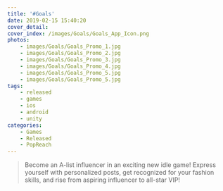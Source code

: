 ```yaml
---
title: '#Goals'
date: 2019-02-15 15:40:20
cover_detail: 
cover_index: /images/Goals/Goals_App_Icon.png
photos: 
	- images/Goals/Goals_Promo_1.jpg
	- images/Goals/Goals_Promo_2.jpg
	- images/Goals/Goals_Promo_3.jpg
	- images/Goals/Goals_Promo_4.jpg
	- images/Goals/Goals_Promo_5.jpg
	- images/Goals/Goals_Promo_5.jpg
tags:
	- released
	- games
	- ios
	- android
	- unity
categories:
	- Games
	- Released
	- PopReach
---
```


>Become an A-list influencer in an exciting new idle game! Express yourself with personalized posts, get recognized for your fashion skills, and rise from aspiring influencer to all-star VIP!